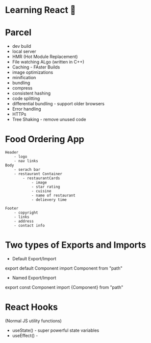 # Learning React 🚀

# Parcel
- dev build
- local server
- HMR (Hot Module Replacement)
- File watching ALgo (written in C++)
- Caching - FAster Builds
- image optimizations
- minification
- bundling
- compress
- consistent hashing
- code splitting
- differential bundling - support older browsers
- Error handling
- HTTPs
- Tree Shaking - remove unused code

# Food Ordering App
    Header
        - logo
        - nav links
    Body
        - serach bar
        - restaurant Container
            - restaurantCards
                - image
                - star rating
                - cuisine
                - name of restaurant
                - delievery time

    Footer
        - copyright
        - links
        - address
        - contact info

# Two types of Exports and Imports

- Default Export/Import

export default Component
import Component from "path"

- Named Export/Import

export const Component
import {Component} from "path"

# React Hooks
 (Normal JS utility functions)
- useState() - super powerful state variables
- useEffect() - 